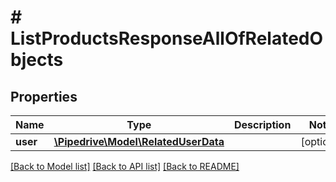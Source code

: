 # # ListProductsResponseAllOfRelatedObjects

## Properties

Name | Type | Description | Notes
------------ | ------------- | ------------- | -------------
**user** | [**\Pipedrive\Model\RelatedUserData**](RelatedUserData.md) |  | [optional]

[[Back to Model list]](../../README.md#models) [[Back to API list]](../../README.md#endpoints) [[Back to README]](../../README.md)
